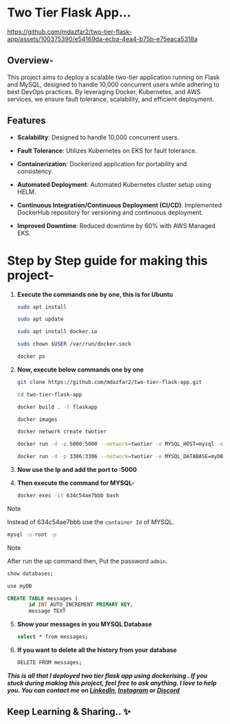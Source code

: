 # Two Tier Flask App...


<!--- ------------------------------------------------------------------------------------------------------------------------------------------------------ -->
<!--- -- Tutorial video project ---------------------------------------------------------------------------------------------------------------------------- -->
<!--- ------------------------------------------------------------------------------------------------------------------------------------------------------ -->

https://github.com/mdazfar2/two-tier-flask-app/assets/100375390/e54169da-ecba-4ea4-b75b-e75eaca5318a

## Overview- 
This project aims to deploy a scalable two-tier application running on Flask and MySQL, designed to handle 10,000 concurrent users while adhering to best DevOps practices. By leveraging Docker, Kubernetes, and AWS services, we ensure fault tolerance, scalability, and efficient deployment.

## Features
- **Scalability**: Designed to handle 10,000 concurrent users.
 
- **Fault Tolerance**: Utilizes Kubernetes on EKS for fault tolerance.

- **Containerization**: Dockerized application for portability and consistency.

- **Automated Deployment**: Automated Kubernetes cluster setup using HELM.

- **Continuous Integration/Continuous Deployment (CI/CD)**: Implemented DockerHub repository for versioning and continuous deployment.

- **Improved Downtime**: Reduced downtime by 60% with AWS Managed EKS.


# Step by Step guide for making this project-

1. **Execute the commands one by one, this is for Ubuntu**

    ```bash
    sudo apt install
    ```

   ```bash
   sudo apt update
   ```

   ```bash
   sudo apt install docker.io
   ```

   ```bash
   sudo chown $USER /var/run/docker.sock
   ```

   ```bash
   docker ps
   ```

2. **Now, execute below commands one by one**

   ```bash
   git clone https://github.com/mdazfar2/two-tier-flask-app.git
   ```

   ```bash
   cd two-tier-flask-app
   ```

   ```bash
   docker build . -t flaskapp
   ```

   ```bash
   docker images
   ```

   ```bash
   docker network create twotier
   ```

   ```bash
   docker run -d -p 5000:5000 --network=twotier -e MYSQL_HOST=mysql -e MYSQL_USER=admin -e MYSQL_PASSWORD=admin -e MYSQL_DB=myDB --name=flaskapp flaskapp:latest
   ```

   ```bash
   docker run -d -p 3306:3306 --network=twotier -e MYSQL_DATABASE=myDB -e MYSQL_USER=admin -e MYSQL_PASSWORD=admin -e MYSQL_ROOT_PASSWORD=admin --name=mysql mysql:5.7
   ```

3. **Now use the Ip and add the port to :5000**

4. **Then execute the command for MYSQL-**

   ```bash
   docker exec -it 634c54ae7bbb bash
   ```
> [!NOTE]
> Instead of 634c54ae7bbb use the `container Id` of MYSQL.

   ```bash
   mysql -u root -p
   ```
> [!NOTE]
> After run the up command then, Put the password `admin`.

  ```bash
  show databases;
  ```

  ```bash
  use myDB
  ```

  ```sql
  CREATE TABLE messages (
         id INT AUTO_INCREMENT PRIMARY KEY,
         message TEXT
  ```

5. **Show your messages in you MYSQL Database**

   ```bash
   select * from messages;
   ```

6. **If you want to delete all the history from your database**

   ```bash
   DELETE FROM messages;
   ```

***This is all that I deployed two tier flask app using dockerising . If you stuck during making this project, feel free to ask anything. I love to help you. You can contact me on [LinkedIn](https://linkedin.com/in/md-azfar-alam), [Instagram](https://www.instagram.com/azfarxx_/) or [Discord](https://discord.com/users/877531143610708028)***


## Keep Learning & Sharing.. ✨
   
